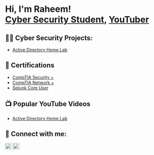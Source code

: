 <h1>Hi, I'm Raheem! <br/><a href="https://www.linkedin.com/in/raheemmoore/">Cyber Security Student</a>, <a href="https://www.youtube.com/c/joshmadakor">YouTuber</a></h1>

<h2>👨‍💻 Cyber Security Projects:</h2>

- [Active Directory Home Lab](https://github.com/RaheemMoore/ActiveDirectoryLab)

<h2>📄 Certifications</h2>

- [CompTIA Security +](https://www.youtube.com/watch?v=a83ASGn_V_s)
- [CompTIA Network +](https://www.youtube.com/watch?v=a83ASGn_V_s)
- [Splunk Core User](https://www.youtube.com/watch?v=a83ASGn_V_s)

<h2>📺 Popular YouTube Videos</h2>

- [Active Directory Home Lab](https://www.youtube.com/watch?v=a83ASGn_V_s)

<h2> 🤳 Connect with me:</h2>

[<img align="left" alt="JoshMadakor | YouTube" width="22px" src="https://cdn.jsdelivr.net/npm/simple-icons@v3/icons/youtube.svg" />][youtube]
[<img align="left" alt="JoshMadakor | LinkedIn" width="22px" src="https://cdn.jsdelivr.net/npm/simple-icons@v3/icons/linkedin.svg" />][linkedin]

[youtube]: https://www.youtube.com/channel/UCs-TVKR9OD9yyBM7gCQTUsw
[linkedin]: https://www.linkedin.com/in/raheemmoore/

<!--
**joshmadakor1/joshmadakor1** is a ✨ _special_ ✨ repository because its `README.md` (this file) appears on your GitHub profile.

Here are some ideas to get you started:

- 🔭 I’m currently working on ...
- 🌱 I’m currently learning ...
- 👯 I’m looking to collaborate on ...
- 🤔 I’m looking for help with ...
- 💬 Ask me about ...
- 📫 How to reach me: ...
- 😄 Pronouns: ...
- ⚡ Fun fact: ...
-->
